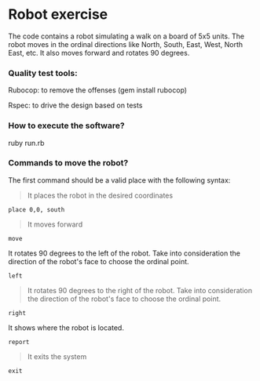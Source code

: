 # Robot exercise
The code contains a robot simulating a walk on a board of 5x5 units. The robot moves in the ordinal directions like North, South, East, West, North East, etc. It also moves forward and rotates 90 degrees.

### Quality test tools:
Rubocop: to remove the offenses (gem install rubocop)

Rspec: to drive the design based on tests

### How to execute the software?
ruby run.rb

### Commands to move the robot?
The first command should be a valid place with the following syntax:

> It places the robot in the desired coordinates 
``` 
place 0,0, south
```


> It moves forward
```
move
```


It rotates 90 degrees to the left of the robot. Take into consideration the direction of the robot's face to choose the ordinal point.
```
left
```


> It rotates 90 degrees to the right of the robot. Take into consideration the direction of the robot's face to choose the ordinal point.
```
right
```


It shows where the robot is located.
```
report
```


> It exits the system
```
exit
```
